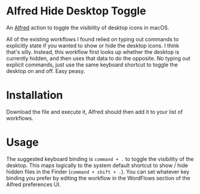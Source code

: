 # Alfred Hide Desktop Toggle
An [Alfred](https://www.alfredapp.com/) action to toggle the visibility of desktop icons in macOS.

All of the existing workflows I found relied on typing out commands to explicitly state if you wanted to show or hide the desktop icons. I think that's silly. Instead, this workflow first looks up whether the desktop is currently hidden, and then uses that data to do the opposite. No typing out explicit commands, just use the same keyboard shortcut to toggle the desktop on and off. Easy peasy.

# Installation
Download the file and execute it, Alfred should then add it to your list of workflows.

# Usage
The suggested keyboard binding is  `command + .` to toggle the visibility of the desktop. This maps logically to the system default shortcut to show / hide hidden files in the Finder (`command + shift + .`). You can set whatever key binding you prefer by editing the workflow in the WordFlows section of the Alfred preferences UI.

